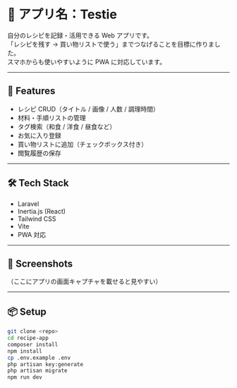 # 🍳 アプリ名：Testie

自分のレシピを記録・活用できる Web アプリです。  
「レシピを残す → 買い物リストで使う」までつなげることを目標に作りました。  
スマホからも使いやすいように PWA に対応しています。

---

## 🚀 Features

- レシピ CRUD（タイトル / 画像 / 人数 / 調理時間）
- 材料・手順リストの管理
- タグ検索（和食 / 洋食 / 昼食など）
- お気に入り登録
- 買い物リストに追加（チェックボックス付き）
- 閲覧履歴の保存


---

## 🛠️ Tech Stack

- Laravel  
- Inertia.js (React)  
- Tailwind CSS  
- Vite  
- PWA 対応  

---

## 📸 Screenshots

（ここにアプリの画面キャプチャを載せると見やすい）

---


## 📦 Setup

```bash
git clone <repo>
cd recipe-app
composer install
npm install
cp .env.example .env
php artisan key:generate
php artisan migrate
npm run dev
